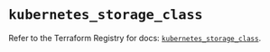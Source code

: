 # `kubernetes_storage_class`

Refer to the Terraform Registry for docs: [`kubernetes_storage_class`](https://registry.terraform.io/providers/hashicorp/kubernetes/2.38.0/docs/resources/storage_class).
